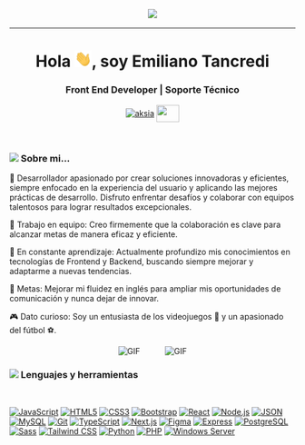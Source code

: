 <p align="center">
  <img src="https://github.com/thompsonemerson/thompsonemerson/raw/master/cover-thompson.png" height="200"/>
</p>
<hr>
<h1 align="center">Hola <img src="https://raw.githubusercontent.com/ABSphreak/ABSphreak/master/gifs/Hi.gif" width="30px">, soy Emiliano Tancredi</h1>
<h3 align="center">Front End Developer | Soporte Técnico </h3>
<p align="center">
<a href="https://www.linkedin.com/in/emiliano-tancredi/" target="blank"><img align="center" src="https://cdn.jsdelivr.net/npm/simple-icons@3.0.1/icons/linkedin.svg" alt="aksia" height="30" width="40" /></a>
 <a href = "mailto: emitancredi2015@gmail.com"><img align="center" src="https://simpleicons.org/icons/gmail.svg" height="30" width="40" /></a>
</p>
</p>

<br>


### <img src="https://media.giphy.com/media/ObNTw8Uzwy6KQ/giphy.gif" width="30px"> Sobre mi...


🚀 Desarrollador apasionado por crear soluciones innovadoras y eficientes, siempre enfocado en la experiencia del usuario y aplicando las mejores prácticas de desarrollo. Disfruto enfrentar desafíos y colaborar con equipos talentosos para lograr resultados excepcionales.

👥 Trabajo en equipo: Creo firmemente que la colaboración es clave para alcanzar metas de manera eficaz y eficiente.

🌱 En constante aprendizaje: Actualmente profundizo mis conocimientos en tecnologías de Frontend y Backend, buscando siempre mejorar y adaptarme a nuevas tendencias.

🎯 Metas: Mejorar mi fluidez en inglés para ampliar mis oportunidades de comunicación y nunca dejar de innovar.

🎮 Dato curioso: Soy un entusiasta de los videojuegos 👾 y un apasionado del fútbol ⚽.



<div align="center">
  <img alt="GIF" src="https://media1.giphy.com/media/v1.Y2lkPTc5MGI3NjExemMyeDU1cG1sYzRodGliM2N2Mnd6bWcybnVxdWxzdnZxY3JsbDNzbyZlcD12MV9pbnRlcm5hbF9naWZfYnlfaWQmY3Q9Zw/bGgsc5mWoryfgKBx1u/giphy.webp" height="300px" hspace="20"/>
  
  <img alt="GIF" src="https://media4.giphy.com/media/v1.Y2lkPTc5MGI3NjExaDd1anVrYjZ0anY0Z3FweGZzaHg3YjZvMDcwaHEwNXZlM2hmYnp6ZSZlcD12MV9pbnRlcm5hbF9naWZfYnlfaWQmY3Q9Zw/xT9IgzoKnwFNmISR8I/giphy.webp" height="300px" hspace="20"/>
</div>

  
### <img src="https://media.giphy.com/media/ObNTw8Uzwy6KQ/giphy.gif" width="30px"> Lenguajes y herramientas

<br />

[![JavaScript](https://img.shields.io/badge/-JavaScript-F7DF1E?style=for-the-badge&logo=javascript&logoColor=black&link=https://github.com/EmilianoTancredi21)](https://github.com/EmilianoTancredi21)
[![HTML5](https://img.shields.io/badge/-HTML5-E34F26?style=for-the-badge&logo=html5&logoColor=white&link=https://github.com/EmilianoTancredi21)](https://github.com/EmilianoTancredi21)
[![CSS3](https://img.shields.io/badge/-CSS3-1572B6?style=for-the-badge&logo=css3&logoColor=white&link=https://github.com/EmilianoTancredi21)](https://github.com/EmilianoTancredi21)
[![Bootstrap](https://img.shields.io/badge/-Bootstrap-563D7C?style=for-the-badge&logo=bootstrap&logoColor=white&link=https://github.com/EmilianoTancredi21)](https://github.com/EmilianoTancredi21)
[![React](https://img.shields.io/badge/-React-61DAFB?style=for-the-badge&logo=react&logoColor=black&link=https://github.com/EmilianoTancredi21)](https://github.com/EmilianoTancredi21)
[![Node.js](https://img.shields.io/badge/-Node.js-339933?style=for-the-badge&logo=node.js&logoColor=white&link=https://github.com/EmilianoTancredi21)](https://github.com/EmilianoTancredi21)
[![JSON](https://img.shields.io/badge/-JSON-000000?style=for-the-badge&logo=json&logoColor=white&link=https://github.com/EmilianoTancredi21)](https://github.com/EmilianoTancredi21)
[![MySQL](https://img.shields.io/badge/-MySQL-4479A1?style=for-the-badge&logo=mysql&logoColor=white&link=https://github.com/EmilianoTancredi21)](https://github.com/EmilianoTancredi21)
[![Git](https://img.shields.io/badge/-Git-F05032?style=for-the-badge&logo=git&logoColor=white&link=https://github.com/EmilianoTancredi21)](https://github.com/EmilianoTancredi21)
[![TypeScript](https://img.shields.io/badge/-TypeScript-007ACC?style=for-the-badge&logo=typescript&logoColor=white&link=https://github.com/EmilianoTancredi21)](https://github.com/EmilianoTancredi21)
[![Next.js](https://img.shields.io/badge/-Next.js-000000?style=for-the-badge&logo=next.js&logoColor=white&link=https://github.com/EmilianoTancredi21)](https://github.com/EmilianoTancredi21)
[![Figma](https://img.shields.io/badge/-Figma-F24E1E?style=for-the-badge&logo=figma&logoColor=white&link=https://github.com/EmilianoTancredi21)](https://github.com/EmilianoTancredi21)
[![Express](https://img.shields.io/badge/-Express-000000?style=for-the-badge&logo=express&logoColor=white&link=https://github.com/EmilianoTancredi21)](https://github.com/EmilianoTancredi21)
[![PostgreSQL](https://img.shields.io/badge/-PostgreSQL-336791?style=for-the-badge&logo=postgresql&logoColor=white&link=https://github.com/EmilianoTancredi21)](https://github.com/EmilianoTancredi21)
[![Sass](https://img.shields.io/badge/-Sass-CC6699?style=for-the-badge&logo=sass&logoColor=white&link=https://github.com/EmilianoTancredi21)](https://github.com/EmilianoTancredi21)
[![Tailwind CSS](https://img.shields.io/badge/-Tailwind%20CSS-38B2AC?style=for-the-badge&logo=tailwind-css&logoColor=white&link=https://github.com/EmilianoTancredi21)](https://github.com/EmilianoTancredi21)
[![Python](https://img.shields.io/badge/-Python-3776AB?style=for-the-badge&logo=python&logoColor=white&link=https://github.com/EmilianoTancredi21)](https://github.com/EmilianoTancredi21)
[![PHP](https://img.shields.io/badge/-PHP-777BB4?style=for-the-badge&logo=php&logoColor=white&link=https://github.com/EmilianoTancredi21)](https://github.com/EmilianoTancredi21)
[![Windows Server](https://img.shields.io/badge/-Windows%20Server-0078D6?style=for-the-badge&logo=windows-server&logoColor=white&link=https://github.com/EmilianoTancredi21)](https://github.com/EmilianoTancredi21)


